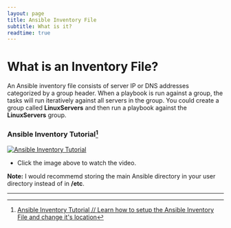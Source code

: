 ```yaml
---
layout: page
title: Ansible Inventory File
subtitle: What is it?
readtime: true
---
```

# What is an Inventory File?
An Ansible inventory file consists of server IP or DNS addresses categorized by a group header. When a playbook is run against a group, the tasks will run iteratively against all servers in the group. You could create a group called **LinuxServers** and then run a playbook against the **LinuxServers** group.

### Ansible Inventory Tutorial[^1]
[![Ansible Inventory Tutorial](https://i3.ytimg.com/vi/0MT9WvX_j4Y/maxresdefault.jpg)](https://www.youtube.com/watch?v=0MT9WvX_j4Y&ab_channel=RogerPerkin%2F%2FNetworkAutomationConsultant)
- Click the image above to watch the video.

**Note:** I would recommemd storing the main Ansible directory in your user directory instead of in **/etc**.

---
[^1]:[Ansible Inventory Tutorial // Learn how to setup the Ansible Inventory File and change it's location](https://www.youtube.com/watch?v=0MT9WvX_j4Y&ab_channel=RogerPerkin%2F%2FNetworkAutomationConsultant)
